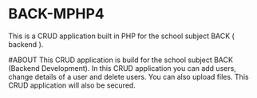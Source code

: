 # BACK-MPHP4
This is a CRUD application built in PHP for the school subject BACK ( backend ).

#ABOUT
This CRUD application is build for the school subject BACK (Backend Development). In this CRUD application you can add users, change details of a user and delete users. You can also upload files.
This CRUD application will also be secured.

